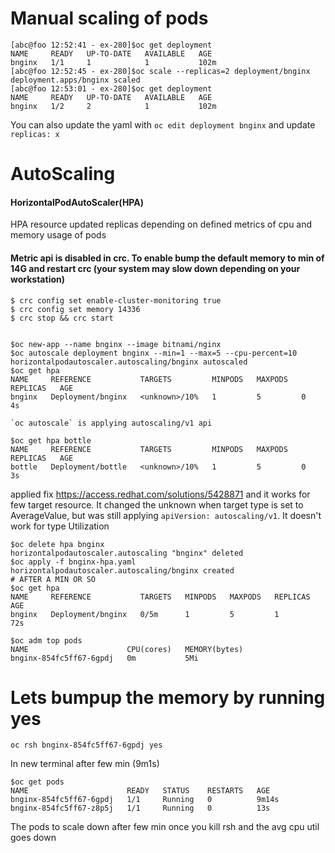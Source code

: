 # Manual scaling of pods

```
[abc@foo 12:52:41 - ex-280]$oc get deployment
NAME     READY   UP-TO-DATE   AVAILABLE   AGE
bnginx   1/1     1            1           102m
[abc@foo 12:52:45 - ex-280]$oc scale --replicas=2 deployment/bnginx
deployment.apps/bnginx scaled
[abc@foo 12:53:01 - ex-280]$oc get deployment
NAME     READY   UP-TO-DATE   AVAILABLE   AGE
bnginx   1/2     2            1           102m
```

You can also update the yaml with `oc edit deployment bnginx` and update `replicas: x`

# AutoScaling

#### HorizontalPodAutoScaler(HPA)

HPA resource updated replicas depending on defined metrics of cpu and memory usage of pods

#### Metric api is disabled in crc. To enable bump the default memory to min of 14G and restart crc (your system may slow down depending on your workstation)

```
$ crc config set enable-cluster-monitoring true
$ crc config set memory 14336
$ crc stop && crc start
```

```

$oc new-app --name bnginx --image bitnami/nginx
$oc autoscale deployment bnginx --min=1 --max=5 --cpu-percent=10
horizontalpodautoscaler.autoscaling/bnginx autoscaled
$oc get hpa
NAME     REFERENCE           TARGETS         MINPODS   MAXPODS   REPLICAS   AGE
bnginx   Deployment/bnginx   <unknown>/10%   1         5         0          4s

`oc autoscale` is applying autoscaling/v1 api

$oc get hpa bottle
NAME     REFERENCE           TARGETS         MINPODS   MAXPODS   REPLICAS   AGE
bottle   Deployment/bottle   <unknown>/10%   1         5         0          3s
```

applied fix  https://access.redhat.com/solutions/5428871 and it works for few target resource. It changed the unknown when target type is set to AverageValue, but was still applying  `apiVersion: autoscaling/v1`. It doesn't work for type Utilization

```
$oc delete hpa bnginx
horizontalpodautoscaler.autoscaling "bnginx" deleted
$oc apply -f bnginx-hpa.yaml 
horizontalpodautoscaler.autoscaling/bnginx created
# AFTER A MIN OR SO
$oc get hpa
NAME     REFERENCE           TARGETS   MINPODS   MAXPODS   REPLICAS   AGE
bnginx   Deployment/bnginx   0/5m      1         5         1          72s

$oc adm top pods
NAME                      CPU(cores)   MEMORY(bytes)   
bnginx-854fc5ff67-6gpdj   0m           5Mi   
```

# Lets bumpup the memory by running yes
`oc rsh bnginx-854fc5ff67-6gpdj yes`

In new terminal after few min (9m1s)

```
$oc get pods
NAME                      READY   STATUS    RESTARTS   AGE
bnginx-854fc5ff67-6gpdj   1/1     Running   0          9m14s
bnginx-854fc5ff67-z8p5j   1/1     Running   0          13s
```
The pods to scale down after few min once you kill rsh and the avg cpu util goes down
